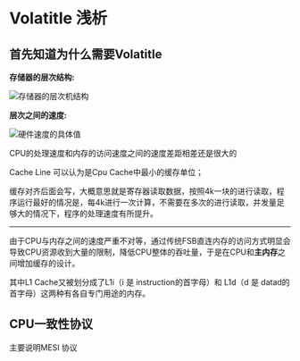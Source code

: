 #  Volatitle 浅析



## 首先知道为什么需要Volatitle

**存储器的层次结构:** 

![存储器的层次机结构](H:\MsbSpace\Zero\Record-document\Java\JUC\Image\存储器的层次机结构.jpg)

**层次之间的速度:**

![硬件速度的具体值](H:\MsbSpace\Zero\Record-document\Java\JVM\Image\硬件速度的具体值.png)

CPU的处理速度和内存的访问速度之间的速度差距相差还是很大的

Cache Line 可以认为是Cpu Cache中最小的缓存单位；

缓存对齐后面会写，大概意思就是寄存器读取数据，按照4k一块的进行读取，程序运行最好的情况是，每4k进行一次计算，不需要在多次的进行读取，并发量足够大的情况下，程序的处理速度有所提升。

---

由于CPU与内存之间的速度严重不对等，通过传统FSB直连内存的访问方式明显会导致CPU资源收到大量的限制，降低CPU整体的吞吐量，于是在CPU和**主内存**之间增加缓存的设计。

其中L1 Cache又被划分成了L1i（i 是 instruction的首字母）和 L1d（d 是 datad的首字母）这两种有各自专门用途的内存。



## CPU一致性协议

主要说明MESI 协议





